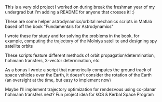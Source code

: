 This is a very old project I worked on during break the freshman year of my undergrad but I'm adding a README for anyone that crosses it! :) 

These are some helper astrodynamics/orbital mechanics scripts in Matlab based off the book "Fundamentals for Astrodynamics"

I wrote these for study and for solving the problems in the book, for example, computing the trajectory of the Molniya satellite and designing spy satellite orbits


These scripts feature different methods of orbit propagation/determination, hohmann transfers, 3-vector determination, etc

As a bonus I wrote a script that numerically computes the ground track of space vehicles over the Earth, it doesn't consider the rotation of the Earth (an oversight at the time, but easy to implement now)

Maybe I'll implement trajectory optimization for rendezvous using co-planar hohmann transfers next? Fun project idea for kOS & Kerbal Space Program

